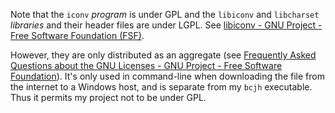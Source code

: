 Note that the `iconv` *program* is under GPL and the `libiconv` and `libcharset` *libraries* and their header files are under LGPL. See [libiconv - GNU Project - Free Software Foundation (FSF)](https://www.gnu.org/software/libiconv/).

However, they are only distributed as an aggregate (see [Frequently Asked Questions about the GNU Licenses - GNU Project - Free Software Foundation](https://www.gnu.org/licenses/gpl-faq.html#MereAggregation)). It's only used in command-line when downloading the file from the internet to a Windows host, and is separate from my `bcjh` executable. Thus it permits my project not to be under GPL.
